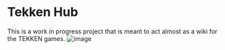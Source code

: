 # Tekken Hub
This is a work in progress project that is meant to act almost as a wiki for the TEKKEN games.
![image](https://user-images.githubusercontent.com/77246706/188749249-4281eb22-83e8-441f-933c-f2f6d07ae82c.png)

